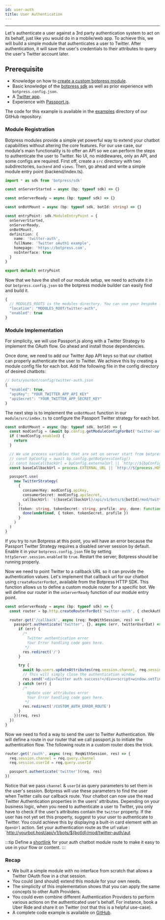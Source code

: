 ```yaml
---
id: user-auth
title: User Authentication
--- 
```


--------------------

Let's authenticate a user against a 3rd party authentication system to act on its behalf, just like you would do in a mobile/web app. To achieve this, we will build a simple module that authenticates a user to Twitter. After authentication, it will save the user's credentials to their attributes to query the user's Twitter account later.

## Prerequisite 
- Knowledge on how to [create a custom botpress module](../advanced/custom-module).
- Basic knowledge of the [botpress sdk](https://botpress.com/reference/) as well as prior experience with `botpress.config.json`. 
- A [Twitter app](https://developer.twitter.com/en/docs/basics/getting-started).
- Experience with [Passport.js](http://www.passportjs.org/docs/).

The code for this example is available in the [examples](https://github.com/botpress/botpress/tree/master/examples/chat-3rd-party-OAuth) directory of our GitHub repository.

### Module Registration
Botpress modules provide a simple yet powerful way to extend your chatbot capabilities without altering the core features. For our use case, our module's main functionality is to offer an API so we can perform the steps to authenticate the user to Twitter. No UI, no middlewares, only an API, and some configs are required. First off, create a `src` directory with two subdirectories, `backend` and `views`. Then, go ahead and write a simple module entry point (backend/index.ts).

```ts
import * as sdk from 'botpress/sdk'

const onServerStarted = async (bp: typeof sdk) => {}

const onServerReady = async (bp: typeof sdk) => {}

const onBotMount = async (bp: typeof sdk, botId: string) => {}

const entryPoint: sdk.ModuleEntryPoint = {
  onServerStarted,
  onServerReady,
  onBotMount,
  definition: {
    name: 'twitter-auth',
    fullName: 'Twitter oAuth1 example',
    homepage: 'https://botpress.com',
    noInterface: true
  }
}

export default entryPoint
```

Now that we have the shell of our module setup, we need to activate it in our `botpress.config.json` so the botpress module builder can easily find and build it.

```js
{
  // MODULES_ROOTS is the modules directory. You can use your bespoke location.
  "location": "MODULES_ROOT/twitter-auth",
  "enabled": true
}
```

### Module Implementation
For simplicity, we will use Passport.js along with a Twitter Strategy to implement the OAuth flow. Go ahead and install those dependencies. 

Once done, we need to add our Twitter App API keys so that our chatbot can properly authenticate the user to Twitter. We achieve this by creating a module config file for each bot. Add the following file in the config directory of desired chatbots:

```js
// bots/yourbot/config/twitter-auth.json
{
  "enabled": true,
  "apiKey": "YOUR_TWITTER_APP_API_KEY"
  "apiSecret": "YOUR_TWITTER_APP_SECRET_KEY"
}
```

The next step is to implement the `onBotMount` function in our `module/src/index.ts` to configure the Passport Twitter strategy for each bot.

```ts
const onBotMount = async (bp: typeof sdk, botId) => {
  const modConfig = (await bp.config.getModuleConfigForBot('twitter-auth', botId)) as Config
  if (!modConfig.enabled) {
    return
  }

  // We use process variables that are set on server start from botpress config file, we could use the configs
  // const bpConfig = await bp.config.getBotpressConfig()
  // const baseCallbackUrl = bpConfig.externalUrl || `http://${bpConfig.host}:${bpConfig.port}`
  const baseCallbackUrl = process.EXTERNAL_URL || `http://${process.HOST}:${process.PORT}`

  passport.use(
    new TwitterStrategy(
      {
        consumerKey: modConfig.apiKey,
        consumerSecret: modConfig.apiSecret,
        callbackUrl: `${baseCallbackUrl}/api/v1/bots/${botId}/mod/twitter-auth/callback`
      },
      (token: string, tokenSecret: string, profile: any, done: Function) => {
        done(undefined, { token, tokenSecret, profile })
      }
    )
  )
}
```

If you try to run Botpress at this point, you will have an error because the Passport Twitter Strategy requires a disabled server session by default. Enable it in your `botpress.config.json` file by setting `httpServer.session.enabled` to `true`. Restart the server; Botpress should be running properly. 

Now we need to point Twitter to a callback URL so it can provide the authentication values. Let's implement that callback url for our chatbot using `createRouterForBot`, available from the Botpress HTTP SDK. This function allows us to define a custom module router for a specific bot. We will define our router in the `onServerReady` function of our module entry point.

```ts
const onServerReady = async (bp: typeof sdk) => {
  const router = bp.http.createRouterForBot('twitter-auth', { checkAuthentication: false }) as Router

  router.get('/callback', async (req: ReqWithSession, res) => {
    passport.authenticate('twitter', {}, async (err, twitterUserDat) => {
      if (err) {
        /*
          Twitter authentication error
          Your Error handling code goes here.
         */
        res.redirect('/')
      }

      try {
        await bp.users.updateAttributes(req.session.channel, req.session.userId, { twitter: twitterUserDat })
        // This will simply close the authentication window
        res.send('<div>Twitter auth success!</div><script>window.setTimeout(window.close, 1500)</script>')
      } catch (err) {
        /*
          Update user attributes error
          Your Error handling code goes here.
         */
        res.redirect('/CUSTOM_AUTH_ERROR_ROUTE')
      }
    })(req, res)
  })
}
```

Now we need to find a way to send the user to Twitter Authentication. We will define a route in our router that we call passport.js to initiate the authentication flow. The following route in a custom router does the trick.

```ts
router.get('/auth', async (req: ReqWithSession, res) => {
  req.session.channel = req.query.channel
  req.session.userId = req.query.userId

  passport.authenticate('twitter')(req, res)
})

``` 
Notice that we pass `channel` & `userId` as query parameters to set them in the user's session. Botpress will use these parameters to find the user when Twitter calls our callback route.
Your chatbot can now use the read Twitter Authentication properties in the users' attributes. Depending on your business logic, when you need to authenticate a user to Twitter, you only have to check if the user's attributes contain the `twitter` property. If the user has not yet set this property, suggest to your user to authenticate to Twitter. You could achieve this by displaying a built-in card element with an `OpenUrl` action. Set your authentication route as the url value : `http://yourbot.host/api/v1/bots/${botId}/mod/twitter-auth/aut

:::tip
Define a [shortlink](/docs/tutorials/shortlinks) for your auth chatbot module route to make it easy to use in your flow or content.
:::

### Recap
- We built a simple module with no interface from scratch that allows a Twitter OAuth flow in a chat session. 
- You could (and should) extend this module for your own needs. 
- The simplicity of this implementation shows that you can apply the same concepts to other Auth Providers. 
- You could even combine different Authentication Providers to perform various actions on the authenticated user's behalf. For instance, book a Uber Ride and share it on Twitter (not that this is a helpful use-case). 
- A complete code example is available on [GitHub](https://github.com/botpress/botpress/tree/master/examples/chat-3rd-party-OAuth).
